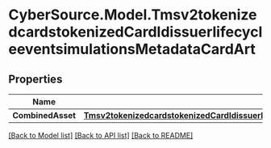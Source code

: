 # CyberSource.Model.Tmsv2tokenizedcardstokenizedCardIdissuerlifecycleeventsimulationsMetadataCardArt
## Properties

Name | Type | Description | Notes
------------ | ------------- | ------------- | -------------
**CombinedAsset** | [**Tmsv2tokenizedcardstokenizedCardIdissuerlifecycleeventsimulationsMetadataCardArtCombinedAsset**](Tmsv2tokenizedcardstokenizedCardIdissuerlifecycleeventsimulationsMetadataCardArtCombinedAsset.md) |  | [optional] 

[[Back to Model list]](../README.md#documentation-for-models) [[Back to API list]](../README.md#documentation-for-api-endpoints) [[Back to README]](../README.md)

